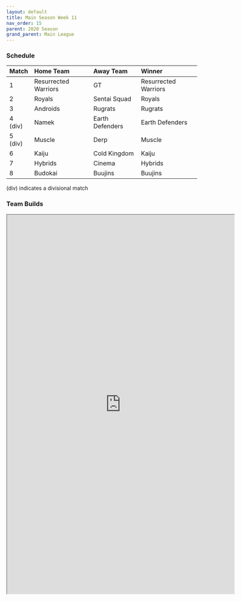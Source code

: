```yaml
---
layout: default
title: Main Season Week 11
nav_order: 15
parent: 2020 Season
grand_parent: Main League
---
```

### Schedule

|Match          |  Home Team            | Away Team        | Winner          |
| :-------------| :---------------------| :----------------| :---------------|
| 1             | Resurrected Warriors  | GT               | Resurrected Warriors |
| 2             | Royals                | Sentai Squad     | Royals |
| 3             | Androids              | Rugrats          | Rugrats |
| 4 (div)       | Namek                 | Earth Defenders  | Earth Defenders |
| 5 (div)       | Muscle                | Derp             | Muscle          |
| 6             | Kaiju                 | Cold Kingdom             | Kaiju           |
| 7             | Hybrids               | Cinema           | Hybrids         | 
| 8             | Budokai               | Buujins          | Buujins         |

(div) indicates a divisional match

### Team Builds 

<iframe width=600 height=1000 scrolling="yes" src="https://docs.google.com/document/d/e/2PACX-1vROSxK9N_OSwIEh8d-qBAjWWc3694pAlJ8qWz-BnzliTcP6RjWRmHfItEuAY0VnOqKoKafMBSJ2nzWW/pub?embedded=true"></iframe>